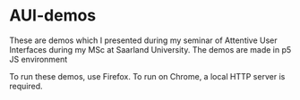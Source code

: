 # AUI-demos
These are demos which I presented during my seminar of Attentive User Interfaces during my MSc at Saarland University. The demos are made in p5 JS environment

To run these demos, use Firefox. To run on Chrome, a local HTTP server is required. 
